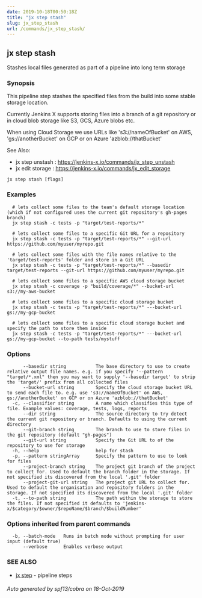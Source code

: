 ```yaml
---
date: 2019-10-18T00:50:18Z
title: "jx step stash"
slug: jx_step_stash
url: /commands/jx_step_stash/
---
```

## jx step stash

Stashes local files generated as part of a pipeline into long term storage

### Synopsis

This pipeline step stashes the specified files from the build into some stable storage location.
  
Currently Jenkins X supports storing files into a branch of a git repository or in cloud blob storage like S3, GCS, Azure blobs etc. 

When using Cloud Storage we use URLs like 's3://nameOfBucket' on AWS, 'gs://anotherBucket' on GCP or on Azure 'azblob://thatBucket' 

See Also: 

  * jx step unstash : https://jenkins-x.io/commands/jx_step_unstash  
  * jx edit storage : https://jenkins-x.io/commands/jx_edit_storage

```
jx step stash [flags]
```

### Examples

```
  # lets collect some files to the team's default storage location (which if not configured uses the current git repository's gh-pages branch)
  jx step stash -c tests -p "target/test-reports/*"
  
  # lets collect some files to a specific Git URL for a repository
  jx step stash -c tests -p "target/test-reports/*" --git-url https://github.com/myuser/myrepo.git
  
  # lets collect some files with the file names relative to the 'target/test-reports' folder and store in a Git URL
  jx step stash -c tests -p "target/test-reports/*" --basedir target/test-reports --git-url https://github.com/myuser/myrepo.git
  
  # lets collect some files to a specific AWS cloud storage bucket
  jx step stash -c coverage -p "build/coverage/*" --bucket-url s3://my-aws-bucket
  
  # lets collect some files to a specific cloud storage bucket
  jx step stash -c tests -p "target/test-reports/*" ---bucket-url gs://my-gcp-bucket
  
  # lets collect some files to a specific cloud storage bucket and specify the path to store them inside
  jx step stash -c tests -p "target/test-reports/*" ---bucket-url gs://my-gcp-bucket --to-path tests/mystuff
```

### Options

```
      --basedir string           The base directory to use to create relative output file names. e.g. if you specify '--pattern "target/*.xml" then you may want to supply '--basedir target' to strip the 'target/' prefix from all collected files
      --bucket-url string        Specify the cloud storage bucket URL to send each file to. e.g. use 's3://nameOfBucket' on AWS, gs://anotherBucket' on GCP or on Azure 'azblob://thatBucket'
  -c, --classifier string        A name which classifies this type of file. Example values: coverage, tests, logs, reports
      --dir string               The source directory to try detect the current git repository or branch. Defaults to using the current directory
      --git-branch string        The branch to use to store files in the git repository (default "gh-pages")
      --git-url string           Specify the Git URL to of the repository to use for storage
  -h, --help                     help for stash
  -p, --pattern stringArray      Specify the pattern to use to look for files
      --project-branch string    The project git branch of the project to collect for. Used to default the branch folder in the storage. If not specified its discovered from the local '.git' folder
      --project-git-url string   The project git URL to collect for. Used to default the organisation and repository folders in the storage. If not specified its discovered from the local '.git' folder
  -t, --to-path string           The path within the storage to store the files. If not specified it defaults to 'jenkins-x/$category/$owner/$repoName/$branch/$buildNumber'
```

### Options inherited from parent commands

```
  -b, --batch-mode   Runs in batch mode without prompting for user input (default true)
      --verbose      Enables verbose output
```

### SEE ALSO

* [jx step](/commands/jx_step/)	 - pipeline steps

###### Auto generated by spf13/cobra on 18-Oct-2019
